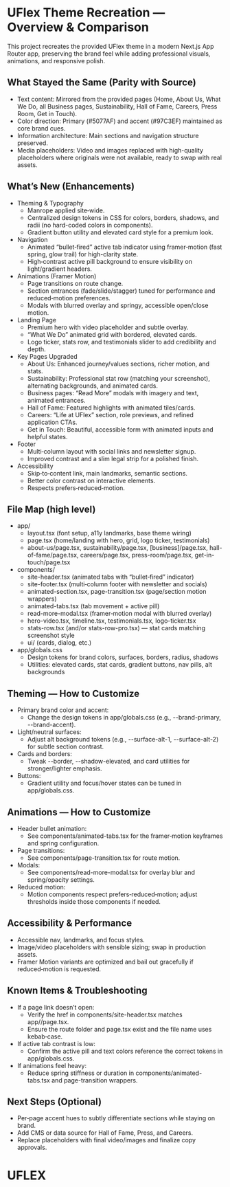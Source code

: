 # UFlex Theme Recreation — Overview & Comparison

This project recreates the provided UFlex theme in a modern Next.js App Router app, preserving the brand feel while adding professional visuals, animations, and responsive polish.

## What Stayed the Same (Parity with Source)
- Text content: Mirrored from the provided pages (Home, About Us, What We Do, all Business pages, Sustainability, Hall of Fame, Careers, Press Room, Get in Touch).
- Color direction: Primary (#5077AF) and accent (#97C3EF) maintained as core brand cues.
- Information architecture: Main sections and navigation structure preserved.
- Media placeholders: Video and images replaced with high-quality placeholders where originals were not available, ready to swap with real assets.

## What’s New (Enhancements)
- Theming & Typography
  - Manrope applied site‑wide.
  - Centralized design tokens in CSS for colors, borders, shadows, and radii (no hard-coded colors in components).
  - Gradient button utility and elevated card style for a premium look.
- Navigation
  - Animated “bullet‑fired” active tab indicator using framer‑motion (fast spring, glow trail) for high-clarity state.
  - High‑contrast active pill background to ensure visibility on light/gradient headers.
- Animations (Framer Motion)
  - Page transitions on route change.
  - Section entrances (fade/slide/stagger) tuned for performance and reduced‑motion preferences.
  - Modals with blurred overlay and springy, accessible open/close motion.
- Landing Page
  - Premium hero with video placeholder and subtle overlay.
  - “What We Do” animated grid with bordered, elevated cards.
  - Logo ticker, stats row, and testimonials slider to add credibility and depth.
- Key Pages Upgraded
  - About Us: Enhanced journey/values sections, richer motion, and stats.
  - Sustainability: Professional stat row (matching your screenshot), alternating backgrounds, and animated cards.
  - Business pages: “Read More” modals with imagery and text, animated entrances.
  - Hall of Fame: Featured highlights with animated tiles/cards.
  - Careers: “Life at UFlex” section, role previews, and refined application CTAs.
  - Get in Touch: Beautiful, accessible form with animated inputs and helpful states.
- Footer
  - Multi‑column layout with social links and newsletter signup.
  - Improved contrast and a slim legal strip for a polished finish.
- Accessibility
  - Skip‑to‑content link, main landmarks, semantic sections.
  - Better color contrast on interactive elements.
  - Respects prefers‑reduced‑motion.

## File Map (high level)
- app/
  - layout.tsx (font setup, a11y landmarks, base theme wiring)
  - page.tsx (home/landing with hero, grid, logo ticker, testimonials)
  - about-us/page.tsx, sustainability/page.tsx, [business]/page.tsx, hall-of-fame/page.tsx, careers/page.tsx, press-room/page.tsx, get-in-touch/page.tsx
- components/
  - site-header.tsx (animated tabs with “bullet‑fired” indicator)
  - site-footer.tsx (multi‑column footer with newsletter and socials)
  - animated-section.tsx, page-transition.tsx (page/section motion wrappers)
  - animated-tabs.tsx (tab movement + active pill)
  - read-more-modal.tsx (framer‑motion modal with blurred overlay)
  - hero-video.tsx, timeline.tsx, testimonials.tsx, logo-ticker.tsx
  - stats-row.tsx (and/or stats-row-pro.tsx) — stat cards matching screenshot style
  - ui/ (cards, dialog, etc.)
- app/globals.css
  - Design tokens for brand colors, surfaces, borders, radius, shadows
  - Utilities: elevated cards, stat cards, gradient buttons, nav pills, alt backgrounds

## Theming — How to Customize
- Primary brand color and accent:
  - Change the design tokens in app/globals.css (e.g., --brand-primary, --brand-accent).
- Light/neutral surfaces:
  - Adjust alt background tokens (e.g., --surface-alt-1, --surface-alt-2) for subtle section contrast.
- Cards and borders:
  - Tweak --border, --shadow-elevated, and card utilities for stronger/lighter emphasis.
- Buttons:
  - Gradient utility and focus/hover states can be tuned in app/globals.css.

## Animations — How to Customize
- Header bullet animation:
  - See components/animated-tabs.tsx for the framer‑motion keyframes and spring configuration.
- Page transitions:
  - See components/page-transition.tsx for route motion.
- Modals:
  - See components/read-more-modal.tsx for overlay blur and spring/opacity settings.
- Reduced motion:
  - Motion components respect prefers‑reduced‑motion; adjust thresholds inside those components if needed.

## Accessibility & Performance
- Accessible nav, landmarks, and focus styles.
- Image/video placeholders with sensible sizing; swap in production assets.
- Framer Motion variants are optimized and bail out gracefully if reduced‑motion is requested.

## Known Items & Troubleshooting
- If a page link doesn’t open:
  - Verify the href in components/site-header.tsx matches app/<route>/page.tsx.
  - Ensure the route folder and page.tsx exist and the file name uses kebab‑case.
- If active tab contrast is low:
  - Confirm the active pill and text colors reference the correct tokens in app/globals.css.
- If animations feel heavy:
  - Reduce spring stiffness or duration in components/animated-tabs.tsx and page-transition wrappers.

## Next Steps (Optional)
- Per‑page accent hues to subtly differentiate sections while staying on brand.
- Add CMS or data source for Hall of Fame, Press, and Careers.
- Replace placeholders with final video/images and finalize copy approvals.
# UFLEX
